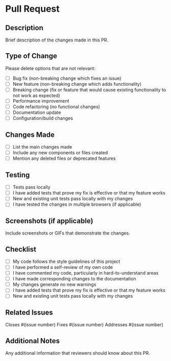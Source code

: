 # Pull Request

## Description
Brief description of the changes made in this PR.

## Type of Change
Please delete options that are not relevant:

- [ ] Bug fix (non-breaking change which fixes an issue)
- [ ] New feature (non-breaking change which adds functionality)
- [ ] Breaking change (fix or feature that would cause existing functionality to not work as expected)
- [ ] Performance improvement
- [ ] Code refactoring (no functional changes)
- [ ] Documentation update
- [ ] Configuration/build changes

## Changes Made
- [ ] List the main changes made
- [ ] Include any new components or files created
- [ ] Mention any deleted files or deprecated features

## Testing
- [ ] Tests pass locally
- [ ] I have added tests that prove my fix is effective or that my feature works
- [ ] New and existing unit tests pass locally with my changes
- [ ] I have tested the changes in multiple browsers (if applicable)

## Screenshots (if applicable)
Include screenshots or GIFs that demonstrate the changes.

## Checklist
- [ ] My code follows the style guidelines of this project
- [ ] I have performed a self-review of my own code
- [ ] I have commented my code, particularly in hard-to-understand areas
- [ ] I have made corresponding changes to the documentation
- [ ] My changes generate no new warnings
- [ ] I have added tests that prove my fix is effective or that my feature works
- [ ] New and existing unit tests pass locally with my changes

## Related Issues
Closes #(issue number)
Fixes #(issue number)
Addresses #(issue number)

## Additional Notes
Any additional information that reviewers should know about this PR.
